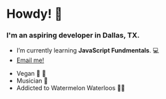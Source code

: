 # Howdy! 🤙

### I'm an aspiring developer in Dallas, TX.

- I’m currently learning **JavaScript Fundmentals**. 💻
- [Email me!](mailto:nicholasamackey@gmail.com) 

* Vegan 🤟 🌱
* Musician 🎸
* Addicted to Watermelon Waterloos 🍉✨
